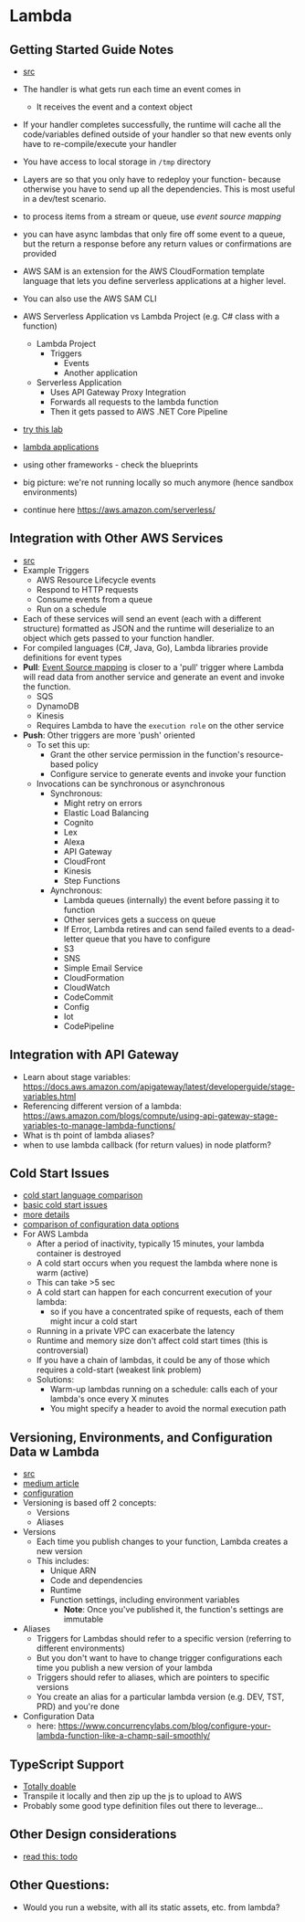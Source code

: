 Lambda
===============

## Getting Started Guide Notes
- [src](https://docs.aws.amazon.com/lambda/latest/dg/getting-started.html)
- The handler is what gets run each time an event comes in
  - It receives the event and a context object
- If your handler completes successfully, the runtime will cache all the code/variables defined outside of your handler so that new events only have to re-compile/execute your handler
- You have access to local storage in `/tmp` directory
- Layers are so that you only have to redeploy your function- because otherwise you have to send up all the dependencies.  This is most useful in a dev/test scenario.
- to process items from a stream or queue, use *event source mapping*
- you can have async lambdas that only fire off some event to a queue, but the return a response before any return values or confirmations are provided
- AWS SAM is an extension for the AWS CloudFormation template language that lets you define serverless applications at a higher level.
- You can also use the AWS SAM CLI



- AWS Serverless Application vs Lambda Project (e.g. C# class with a function)
  - Lambda Project
    - Triggers
      - Events
      - Another application
  - Serverless Application
    - Uses API Gateway Proxy Integration
    - Forwards all requests to the lambda function
    - Then it gets passed to AWS .NET Core Pipeline



- [try this lab](https://aws.amazon.com/getting-started/projects/build-serverless-web-app-lambda-apigateway-s3-dynamodb-cognito/)

- [lambda applications](https://docs.aws.amazon.com/lambda/latest/dg/deploying-lambda-apps.html)

- using other frameworks - check the blueprints
- big picture: we're not running locally so much anymore (hence sandbox environments)

- continue here https://aws.amazon.com/serverless/

## Integration with Other AWS Services
- [src](https://docs.aws.amazon.com/lambda/latest/dg/invocation-eventsourcemapping.html)
- Example Triggers
  - AWS Resource Lifecycle events
  - Respond to HTTP requests
  - Consume events from a queue
  - Run on a schedule
- Each of these services will send an event (each with a different structure) formatted as JSON and the runtime will deserialize to an object which gets passed to your function handler.
- For compiled languages (C#, Java, Go), Lambda libraries provide definitions for event types
- **Pull**: [Event Source mapping](https://docs.aws.amazon.com/lambda/latest/dg/invocation-eventsourcemapping.html) is closer to a 'pull' trigger where Lambda will read data from another service and generate an event and invoke the function.
  - SQS
  - DynamoDB
  - Kinesis
  - Requires Lambda to have the `execution role` on the other service
- **Push**: Other triggers are more 'push' oriented
  - To set this up:
    - Grant the other service permission in the function's resource-based policy
    - Configure service to generate events and invoke your function
  - Invocations can be synchronous or asynchronous
    - Synchronous:
      - Might retry on errors
      - Elastic Load Balancing
      - Cognito
      - Lex
      - Alexa
      - API Gateway
      - CloudFront
      - Kinesis
      - Step Functions
    - Aynchronous:
      - Lambda queues (internally) the event before passing it to function
      - Other services gets a success on queue
      - If Error, Lambda retires and can send failed events to a dead-letter queue that you have to configure 
      - S3
      - SNS
      - Simple Email Service
      - CloudFormation
      - CloudWatch
      - CodeCommit
      - Config
      - Iot
      - CodePipeline

## Integration with API Gateway
- Learn about stage variables: https://docs.aws.amazon.com/apigateway/latest/developerguide/stage-variables.html
- Referencing different version of a lambda: https://aws.amazon.com/blogs/compute/using-api-gateway-stage-variables-to-manage-lambda-functions/
- What is th point of lambda aliases?
- when to use lambda callback (for return values) in node platform?

## Cold Start Issues
- [cold start language comparison](https://levelup.gitconnected.com/aws-lambda-cold-start-language-comparisons-2019-edition-%EF%B8%8F-1946d32a0244)
- [basic cold start issues](https://serverless.com/blog/keep-your-lambdas-warm/)
- [more details](https://hackernoon.com/im-afraid-you-re-thinking-about-aws-lambda-cold-starts-all-wrong-7d907f278a4f)
- [comparison of configuration data options](https://www.concurrencylabs.com/blog/configure-your-lambda-function-like-a-champ-sail-smoothly/)
- For AWS Lambda
  - After a period of inactivity, typically 15 minutes, your lambda container is destroyed
  - A cold start occurs when you request the lambda where none is warm (active)
  - This can take >5 sec
  - A cold start can happen for each concurrent execution of your lambda: 
    - so if you have a concentrated spike of requests, each of them might incur a cold start
  - Running in a private VPC can exacerbate the latency
  - Runtime and memory size don't affect cold start times (this is controversial)
  - If you have a chain of lambdas, it could be any of those which requires a cold-start (weakest link problem)
  - Solutions:
    - Warm-up lambdas running on a schedule: calls each of your lambda's once every X minutes
    - You might specify a header to avoid the normal execution path

## Versioning, Environments, and Configuration Data w Lambda
- [src](https://docs.aws.amazon.com/lambda/latest/dg/configuration-versions.html)
- [medium article](https://medium.com/aaptiv-engineering/https-medium-com-aaptiv-engineering-getting-started-with-versioning-in-aws-lambda-92c617e2f5f1)
- [configuration](https://www.concurrencylabs.com/blog/configure-your-lambda-function-like-a-champ-sail-smoothly/)
- Versioning is based off 2 concepts:
  - Versions
  - Aliases
- Versions
  - Each time you publish changes to your function, Lambda creates a new version
  - This includes:
    - Unique ARN
    - Code and dependencies
    - Runtime
    - Function settings, including environment variables
      - **Note**: Once you've published it, the function's settings are immutable
- Aliases
  - Triggers for Lambdas should refer to a specific version (referring to different environments)
  - But you don't want to have to change trigger configurations each time you publish a new version of your lambda
  - Triggers should refer to aliases, which are pointers to specific versions
  - You create an alias for a particular lambda version (e.g. DEV, TST, PRD) and you're done
- Configuration Data
  - here: https://www.concurrencylabs.com/blog/configure-your-lambda-function-like-a-champ-sail-smoothly/


## TypeScript Support
- [Totally doable](https://scotch.io/@nwayve/how-to-build-a-lambda-function-in-typescript)  
- Transpile it locally and then zip up the js to upload to AWS
- Probably some good type definition files out there to leverage...

## Other Design considerations
- [read this: todo](https://www.jeffersonfrank.com/aws-blog/aws-lambda-design-considerations/)

## Other Questions:
- Would you run a website, with all its static assets, etc. from lambda?




